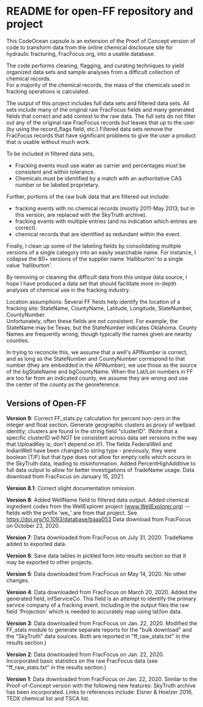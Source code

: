 # README for open-FF repository and project

This CodeOcean capsule is an extension of the Proof of 
Concept version of code to transform data from the online chemical disclosure site 
for hydraulic fracturing, FracFocus.org, into a usable database.  

The code performs cleaning, flagging, and 
curating techniques to yield organized data sets and sample analyses 
from a difficult collection of chemical records.   
For a majority of the chemical records, the mass of the chemicals used 
in fracking operations is calculated. 

The output of this project includes full data sets and filtered data sets. All 
sets include many of the original raw FracFocus fields and many generated
fields that correct and add context to the raw data.  The full sets do not 
filter out any of the original raw FracFocus records but leaves that up to 
the user (by using the record_flags field, etc.)  Filtered data sets remove
the FracFocus records that have significant problems to give the user a 
product that is usable without much work.

To be included in filtered data sets, 
- Fracking events must use water as carrier and percentages must be 
consistent and within tolerance.
- Chemicals must be identified by a match with an authoritative CAS number 
or be labeled proprietary.

Further, portions of the raw bulk data that are filtered out include: 
- fracking events with no chemical records (mostly 2011-May 2013; but in
  this version, are replaced with the SkyTruth archive).
- fracking events with multiple entries (and no indication which entries 
    are correct).
- chemical records that are identified as redundant within the event.

Finally,  I clean up some of the labeling fields by consolidating multiple 
versions of a single category into an easily searchable name. For instance, 
I collapse the 80+ versions of the supplier name 'Halliburton' to a single
value 'halliburton'.

By removing or cleaning the difficult data from this unique data source, 
I hope I have produced a data set that should facilitate more in-depth 
analyses of chemical use in the fracking industry.

Location assumptions: Several FF fields help identify the location of a fracking site:
StateName, CountyName, Latitude, Longitude, StateNumber, CountyNumber.  
Unfortunately, often these fields are not consistent. For example, the StateName may be
Texas, but the StateNumber indicates Oklahoma. County Names are frequently wrong, though
typically the names given are nearby counties.

In trying to reconcile this, we assume that
a well's APINumber is correct, and as long as the StateNumber and CountyNumber correspond 
to that number (they are embedded in the APINumber), we use those as the source of the 
bgStateName and bgCountyName. When the Lat/Lon numbers in FF are too far from an indicated
county, we assume they are wrong and use the center of the county as the georeference.

## Versions of Open-FF 

**Version 9**: Correct FF_stats.py calculation for percent non-zero in the integer
    and float section. Generate geographic clusters as proxy of wellpad identity;
    clusters are found in the string field "clusterID". (Note that a specific clusterID will NOT be
    consistent across data set versions in the way that UploadKey is; don't depend
    on it!).  The fields FederalWell and IndianWell have been changed to string type -
    previously, they were boolean (T/F) but that type does not allow for empty
    cells which occurs in the SkyTruth data, leading to misinformation. Added
    PercentHighAdditive to full data output to allow for better investigations
    of TradeName usage.
    Data download from FracFocus on January 15, 2021.

**Version 8.1**: Correct slight documentation omission.

**Version 8**: Added WellName field to filtered data output.  Added chemical ingredient
   codes from the WellExplorer project (www.WellExplorer.org) -- fields with
   the prefix 'we_' are from that project. See https://doi.org/10.1093/database/baaa053
   Data download from FracFocus on October 23, 2020.

**Version 7**: Data downloaded from FracFocus on July 31, 2020.  TradeName added
   to exported data.

**Version 6**: Save data tables in pickled form into results section so that it may be
   exported to other projects.

**Version 5**: Data downloaded from FracFocus on May 14, 2020.  No other changes.

**Version 4**: Data downloaded from FracFocus on March 20, 2020.  Added the generated
   field, infServiceCo. This field is an attempt to identify the primary
   service company of a fracking event.  Including in the output files the 
   raw field 'Projection' which is needed to accurately map using lat/lon
   data.

**Version 3**: Data downloaded from FracFocus on Jan. 22, 2020. Modified the 
   FF_stats module to generate separate reports for the "bulk download" and
   the "SkyTruth" data sources.  Both are reported in "ff_raw_stats.txt" in the
   results section.)

**Version 2**: Data downloaded from FracFocus on Jan. 22, 2020. Incorporated 
   basic statistics on the raw FracFocus data (see "ff_raw_stats.txt" in the
   results section.)

**Version 1**: Data downloaded from FracFocus on Jan. 22, 2020. Similar 
   to the Proof-of-Concept version with the following new features:
   SkyTruth archive
   has been incorporated.  Links to references include: Elsner & Hoelzer 2016, 
   TEDX chemical list and TSCA list.


